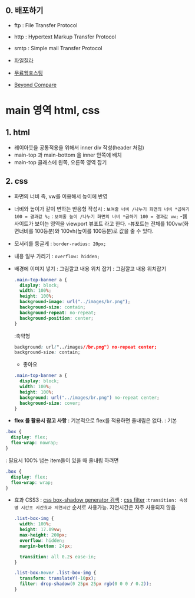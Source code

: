 ## 0. 배포하기

- ftp : File Transfer Protocol
- http : Hypertext Markup Transfer Protocol
- smtp : Simple mail Transfer Protocol

- [파일질라](https://filezilla-project.org/)
- [무료웹호스팅](https://www.dothome.co.kr/)
- [Beyond Compare](https://www.scootersoftware.com/download)

# main 영역 html, css

## 1. html

- 레이아웃을 공통적용을 위해서 inner div 작성(header 처럼)
- main-top 과 main-bottom 을 inner 안쪽에 배치
- main-top 클래스에 왼쪽, 오른쪽 영역 잡기

## 2. css

- 화면의 너비 즉, vw를 이용해서 높이에 반영
- 너비와 높이가 같이 변하는 반응형 작성시
  : `보여줄 너비 /나누기 화면의 너비 *곱하기 100 = 결과값 %;`
  : `보여줄 높이 /나누기 화면의 너비 *곱하기 100 = 결과값 vw;` -웹사이트가 보이는 영역을 viewport 뷰포트 라고 한다. -뷰포트는 전체를 100vw(화면너비를 100등분)와 100vh(높이를 100등분)로 값을 줄 수 있다.

- 모서리를 둥글게
  : `border-radius: 20px;`
- 내용 일부 가리기
  : `overflow: hidden;`

- 배경에 이미지 넣기
  : 그림깔고 내용 위치 잡기
  : 그림깔고 내용 위치잡기

  ```css
  .main-top-banner a {
    display: block;
    width: 100%;
    height: 100%;
    background-image: url("../images/br.png");
    background-size: contain;
    background-repeat: no-repeat;
    background-position: center;
  }
  ```

  :축약형

  ```css
  background: url("../images//br.png") no-repeat center;
  background-size: contain;
  ```

  - 좋아요

  ```css
  .main-top-banner a {
    display: block;
    width: 100%;
    height: 100%;
    background: url("../images/br.png") no-repeat center;
    background-size: cover;
  }
  ```

- **flex 를 활용시 참고 사항**
  : 기본적으로 flex를 적용하면 줄내림은 없다.
  : 기본

```css
.box {
  display: flex;
  flex-wrap: nowrap;
}
```

: 필요시 100% 넘는 item들이 있을 때 줄내림 하려면

```css
.box {
  display: flex;
  flex-wrap: wrap;
}
```

- 효과 CSS3
  : [css box-shadow generator 검색](https://cssgenerator.org/box-shadow-css-generator.html)
  : [css filter](https://developer.mozilla.org/ko/docs/Web/CSS/filter)
  :`transition: 속성명 시간초 시간효과 지연시간` 순서로 사용가능. 지연시간은 자주 사용되지 않음

  ```css
  .list-box-img {
    width: 100%;
    height: 17.09vw;
    max-height: 200px;
    overflow: hidden;
    margin-bottom: 24px;

    transition: all 0.2s ease-in;
  }

  .list-box:hover .list-box-img {
    transform: translateY(-10px);
    filter: drop-shadow(0 25px 25px rgb(0 0 0 / 0.2));
  }
  ```

```

```
